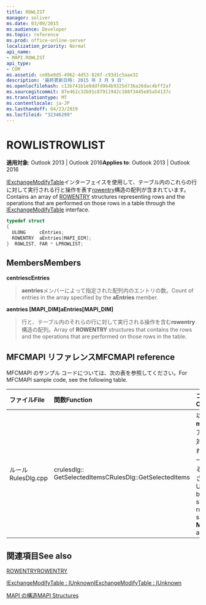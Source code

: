 ```yaml
---
title: ROWLIST
manager: soliver
ms.date: 03/09/2015
ms.audience: Developer
ms.topic: reference
ms.prod: office-online-server
localization_priority: Normal
api_name:
- MAPI.ROWLIST
api_type:
- COM
ms.assetid: ce0be0d5-4962-4d53-828f-c93d1c5aae32
description: '最終更新日時: 2015 年 3 月 9 日'
ms.openlocfilehash: c13b741b1e0ddfd964b9325d736a26dac4bff2af
ms.sourcegitcommit: 8fe462c32b91c87911942c188f3445e85a54137c
ms.translationtype: MT
ms.contentlocale: ja-JP
ms.lasthandoff: 04/23/2019
ms.locfileid: "32346299"
---
```

# <a name="rowlist"></a><span data-ttu-id="4feae-103">ROWLIST</span><span class="sxs-lookup"><span data-stu-id="4feae-103">ROWLIST</span></span>

  
  
<span data-ttu-id="4feae-104">**適用対象**: Outlook 2013 | Outlook 2016</span><span class="sxs-lookup"><span data-stu-id="4feae-104">**Applies to**: Outlook 2013 | Outlook 2016</span></span> 
  
<span data-ttu-id="4feae-105">[IExchangeModifyTable](iexchangemodifytableiunknown.md)インターフェイスを使用して、テーブル内のこれらの行に対して実行される行と操作を表す[rowentry](rowentry.md)構造の配列が含まれています。</span><span class="sxs-lookup"><span data-stu-id="4feae-105">Contains an array of [ROWENTRY](rowentry.md) structures representing rows and the operations that are performed on those rows in a table through the [IExchangeModifyTable](iexchangemodifytableiunknown.md) interface.</span></span> 
  
```cpp
typedef struct
{
  ULONG     cEntries;
  ROWENTRY  aEntries[MAPI_DIM];
}  ROWLIST, FAR * LPROWLIST;

```

## <a name="members"></a><span data-ttu-id="4feae-106">Members</span><span class="sxs-lookup"><span data-stu-id="4feae-106">Members</span></span>

 <span data-ttu-id="4feae-107">**centries**</span><span class="sxs-lookup"><span data-stu-id="4feae-107">**cEntries**</span></span>
  
> <span data-ttu-id="4feae-108">**aentries**メンバーによって指定された配列内のエントリの数。</span><span class="sxs-lookup"><span data-stu-id="4feae-108">Count of entries in the array specified by the **aEntries** member.</span></span> 
    
 <span data-ttu-id="4feae-109">**aentries [MAPI_DIM]**</span><span class="sxs-lookup"><span data-stu-id="4feae-109">**aEntries[MAPI_DIM]**</span></span>
  
> <span data-ttu-id="4feae-110">行と、テーブル内のそれらの行に対して実行される操作を含む**rowentry**構造の配列。</span><span class="sxs-lookup"><span data-stu-id="4feae-110">Array of **ROWENTRY** structures that contains the rows and the operations that are performed on those rows in the table.</span></span> 
    
## <a name="mfcmapi-reference"></a><span data-ttu-id="4feae-111">MFCMAPI リファレンス</span><span class="sxs-lookup"><span data-stu-id="4feae-111">MFCMAPI reference</span></span>

<span data-ttu-id="4feae-112">MFCMAPI のサンプル コードについては、次の表を参照してください。</span><span class="sxs-lookup"><span data-stu-id="4feae-112">For MFCMAPI sample code, see the following table.</span></span>
  
|<span data-ttu-id="4feae-113">**ファイル**</span><span class="sxs-lookup"><span data-stu-id="4feae-113">**File**</span></span>|<span data-ttu-id="4feae-114">**関数**</span><span class="sxs-lookup"><span data-stu-id="4feae-114">**Function**</span></span>|<span data-ttu-id="4feae-115">**コメント**</span><span class="sxs-lookup"><span data-stu-id="4feae-115">**Comment**</span></span>|
|:-----|:-----|:-----|
|<span data-ttu-id="4feae-116">ルール</span><span class="sxs-lookup"><span data-stu-id="4feae-116">RulesDlg.cpp</span></span>  <br/> |<span data-ttu-id="4feae-117">crulesdlg:: GetSelectedItems</span><span class="sxs-lookup"><span data-stu-id="4feae-117">CRulesDlg::GetSelectedItems</span></span>  <br/> |<span data-ttu-id="4feae-118">以降の**modifytable**アクションに対して選択されたルールの一覧を作成するために使用されます。</span><span class="sxs-lookup"><span data-stu-id="4feae-118">Used to build a list of selected rules for subsequent **ModifyTable** actions.</span></span>  <br/> |
   
## <a name="see-also"></a><span data-ttu-id="4feae-119">関連項目</span><span class="sxs-lookup"><span data-stu-id="4feae-119">See also</span></span>



[<span data-ttu-id="4feae-120">ROWENTRY</span><span class="sxs-lookup"><span data-stu-id="4feae-120">ROWENTRY</span></span>](rowentry.md)
  
[<span data-ttu-id="4feae-121">IExchangeModifyTable : IUnknown</span><span class="sxs-lookup"><span data-stu-id="4feae-121">IExchangeModifyTable : IUnknown</span></span>](iexchangemodifytableiunknown.md)


[<span data-ttu-id="4feae-122">MAPI の構造</span><span class="sxs-lookup"><span data-stu-id="4feae-122">MAPI Structures</span></span>](mapi-structures.md)

